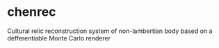 # chenrec
Cultural relic reconstruction system of non-lambertian body based on a defferentiable Monte Carlo renderer
